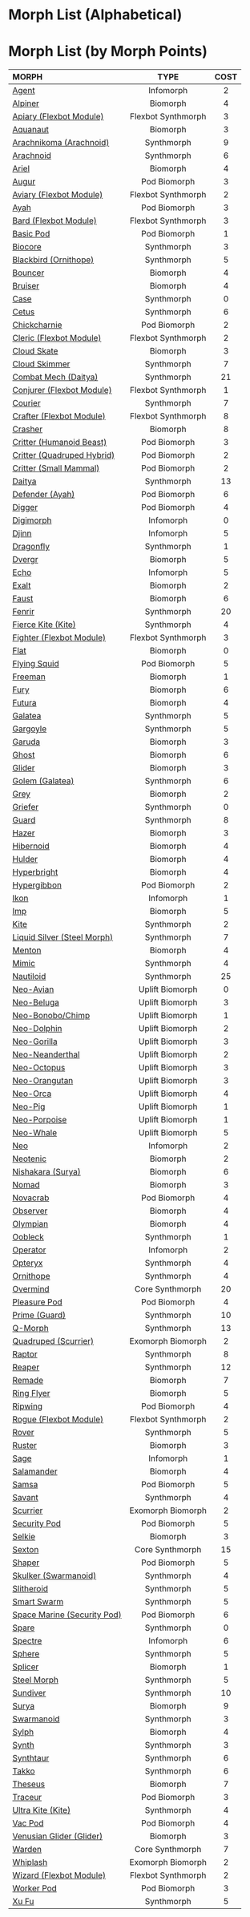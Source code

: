 # Morph List (Alphabetical)

# Morph List (by Morph Points)

| MORPH                                                                                  |        TYPE        | COST  |
| :------------------------------------------------------------------------------------- | :----------------: | :---: |
| [Agent](../03/06-infomorphs.md#agent)                                                  |     Infomorph      |   2   |
| [Alpiner](../03/01-biomorphs.md#alpiner)                                               |      Biomorph      |   4   |
| [Apiary (Flexbot Module)](../03/05-synthmorphs.md#apiary-module)                       | Flexbot Synthmorph |   3   |
| [Aquanaut](../03/01-biomorphs.md#aquanaut)                                             |      Biomorph      |   3   |
| [Arachnikoma (Arachnoid)](../03/05-synthmorphs.md#arachnikoma-variant)                 |     Synthmorph     |   9   |
| [Arachnoid](../03/05-synthmorphs.md#arachnoid)                                         |     Synthmorph     |   6   |
| [Ariel](../03/01-biomorphs.md#ariel)                                                   |      Biomorph      |   4   |
| [Augur](../03/03-pod-biomorphs.md#augur)                                               |    Pod Biomorph    |   3   |
| [Aviary (Flexbot Module)](../03/05-synthmorphs.md#aviary-module)                       | Flexbot Synthmorph |   2   |
| [Ayah](../03/03-pod-biomorphs.md#ayah)                                                 |    Pod Biomorph    |   3   |
| [Bard (Flexbot Module)](../03/05-synthmorphs.md#bard-module)                           | Flexbot Synthmorph |   3   |
| [Basic Pod](../03/03-pod-biomorphs.md#basic-pod)                                       |    Pod Biomorph    |   1   |
| [Biocore](../03/05-synthmorphs.md#biocore)                                             |     Synthmorph     |   3   |
| [Blackbird (Ornithope)](../03/05-synthmorphs.md#blackbird-variant)                     |     Synthmorph     |   5   |
| [Bouncer](../03/01-biomorphs.md#bouncer)                                               |      Biomorph      |   4   |
| [Bruiser](../03/01-biomorphs.md#bruiser)                                               |      Biomorph      |   4   |
| [Case](../03/05-synthmorphs.md#case)                                                   |     Synthmorph     |   0   |
| [Cetus](../03/05-synthmorphs.md#cetus)                                                 |     Synthmorph     |   6   |
| [Chickcharnie](../03/03-pod-biomorphs.md#chickcharnie)                                 |    Pod Biomorph    |   2   |
| [Cleric (Flexbot Module)](../03/05-synthmorphs.md#cleric-module)                       | Flexbot Synthmorph |   2   |
| [Cloud Skate](../03/01-biomorphs.md#cloud-skate)                                       |      Biomorph      |   3   |
| [Cloud Skimmer](../03/05-synthmorphs.md#cloud-skimmer)                                 |     Synthmorph     |   7   |
| [Combat Mech (Daitya)](../03/05-synthmorphs.md#combat-mech-variant)                    |     Synthmorph     |  21   |
| [Conjurer (Flexbot Module)](../03/05-synthmorphs.md#conjurer-module)                   | Flexbot Synthmorph |   1   |
| [Courier](../03/05-synthmorphs.md#courier)                                             |     Synthmorph     |   7   |
| [Crafter (Flexbot Module)](../03/05-synthmorphs.md#crafter-module)                     | Flexbot Synthmorph |   8   |
| [Crasher](../03/01-biomorphs.md#crasher)                                               |      Biomorph      |   8   |
| [Critter (Humanoid Beast)](../03/03-pod-biomorphs.md#critter-humanoid-mammalian-beast) |    Pod Biomorph    |   3   |
| [Critter (Quadruped Hybrid)](../03/03-pod-biomorphs.md#critter-quadruped-hybrid)       |    Pod Biomorph    |   2   |
| [Critter (Small Mammal)](../03/03-pod-biomorphs.md#critter-small-mammal)               |    Pod Biomorph    |   2   |
| [Daitya](../03/05-synthmorphs.md#daitya)                                               |     Synthmorph     |  13   |
| [Defender (Ayah)](../03/03-pod-biomorphs.md#defender-variant)                          |    Pod Biomorph    |   6   |
| [Digger](../03/03-pod-biomorphs.md#digger)                                             |    Pod Biomorph    |   4   |
| [Digimorph](../03/06-infomorphs.md#digimorph)                                          |     Infomorph      |   0   |
| [Djinn](../03/06-infomorphs.md#djinn)                                                  |     Infomorph      |   5   |
| [Dragonfly](../03/05-synthmorphs.md#dragonfly)                                         |     Synthmorph     |   1   |
| [Dvergr](../03/01-biomorphs.md#dvergr)                                                 |      Biomorph      |   5   |
| [Echo](../03/06-infomorphs.md#echo)                                                    |     Infomorph      |   5   |
| [Exalt](../03/01-biomorphs.md#exalt)                                                   |      Biomorph      |   2   |
| [Faust](../03/01-biomorphs.md#faust)                                                   |      Biomorph      |   6   |
| [Fenrir](../03/05-synthmorphs.md#fenrir)                                               |     Synthmorph     |  20   |
| [Fierce Kite (Kite)](../03/05-synthmorphs.md#fierce-kite-variant)                      |     Synthmorph     |   4   |
| [Fighter (Flexbot Module)](../03/05-synthmorphs.md#fighter-module)                     | Flexbot Synthmorph |   3   |
| [Flat](../03/01-biomorphs.md#flat)                                                     |      Biomorph      |   0   |
| [Flying Squid](../03/03-pod-biomorphs.md#flying-squid)                                 |    Pod Biomorph    |   5   |
| [Freeman](../03/01-biomorphs.md#freeman)                                               |      Biomorph      |   1   |
| [Fury](../03/01-biomorphs.md#fury)                                                     |      Biomorph      |   6   |
| [Futura](../03/01-biomorphs.md#futura)                                                 |      Biomorph      |   4   |
| [Galatea](../03/05-synthmorphs.md#galatea)                                             |     Synthmorph     |   5   |
| [Gargoyle](../03/05-synthmorphs.md#gargoyle)                                           |     Synthmorph     |   5   |
| [Garuda](../03/01-biomorphs.md#garuda)                                                 |      Biomorph      |   3   |
| [Ghost](../03/01-biomorphs.md#ghost)                                                   |      Biomorph      |   6   |
| [Glider](../03/01-biomorphs.md#glider)                                                 |      Biomorph      |   3   |
| [Golem (Galatea)](../03/05-synthmorphs.md#golem-variant)                               |     Synthmorph     |   6   |
| [Grey](../03/01-biomorphs.md#grey)                                                     |      Biomorph      |   2   |
| [Griefer](../03/05-synthmorphs.md#griefer)                                             |     Synthmorph     |   0   |
| [Guard](../03/05-synthmorphs.md#guard)                                                 |     Synthmorph     |   8   |
| [Hazer](../03/01-biomorphs.md#hazer)                                                   |      Biomorph      |   3   |
| [Hibernoid](../03/01-biomorphs.md#hibernoid)                                           |      Biomorph      |   4   |
| [Hulder](../03/01-biomorphs.md#hulder)                                                 |      Biomorph      |   4   |
| [Hyperbright](../03/01-biomorphs.md#hyperbright)                                       |      Biomorph      |   4   |
| [Hypergibbon](../03/03-pod-biomorphs.md#hypergibbon)                                   |    Pod Biomorph    |   2   |
| [Ikon](../03/06-infomorphs.md#ikon)                                                    |     Infomorph      |   1   |
| [Imp](../03/01-biomorphs.md#imp)                                                       |      Biomorph      |   5   |
| [Kite](../03/05-synthmorphs.md#kite)                                                   |     Synthmorph     |   2   |
| [Liquid Silver (Steel Morph)](../03/05-synthmorphs.md#liquid-silver-variant)           |     Synthmorph     |   7   |
| [Menton](../03/01-biomorphs.md#menton)                                                 |      Biomorph      |   4   |
| [Mimic](../03/05-synthmorphs.md#mimic)                                                 |     Synthmorph     |   4   |
| [Nautiloid](../03/05-synthmorphs.md#nautiloid)                                         |     Synthmorph     |  25   |
| [Neo-Avian](../03/02-uplift-biomorphs.md#neo-avian)                                    |  Uplift Biomorph   |   0   |
| [Neo-Beluga](../03/02-uplift-biomorphs.md#neo-beluga)                                  |  Uplift Biomorph   |   3   |
| [Neo-Bonobo/Chimp](../03/02-uplift-biomorphs.md#neo-bonoboneo-chimp)                   |  Uplift Biomorph   |   1   |
| [Neo-Dolphin](../03/02-uplift-biomorphs.md#neo-dolphin)                                |  Uplift Biomorph   |   2   |
| [Neo-Gorilla](../03/02-uplift-biomorphs.md#neo-gorilla)                                |  Uplift Biomorph   |   3   |
| [Neo-Neanderthal](../03/02-uplift-biomorphs.md#neo-neanderthal)                        |  Uplift Biomorph   |   2   |
| [Neo-Octopus](../03/02-uplift-biomorphs.md#neo-octopus)                                |  Uplift Biomorph   |   3   |
| [Neo-Orangutan](../03/02-uplift-biomorphs.md#neo-orangutan)                            |  Uplift Biomorph   |   3   |
| [Neo-Orca](../03/02-uplift-biomorphs.md#neo-orca)                                      |  Uplift Biomorph   |   4   |
| [Neo-Pig](../03/02-uplift-biomorphs.md#neo-pig)                                        |  Uplift Biomorph   |   1   |
| [Neo-Porpoise](../03/02-uplift-biomorphs.md#neo-porpoise)                              |  Uplift Biomorph   |   1   |
| [Neo-Whale](../03/02-uplift-biomorphs.md#neo-whale)                                    |  Uplift Biomorph   |   5   |
| [Neo](../03/06-infomorphs.md#neo)                                                      |     Infomorph      |   2   |
| [Neotenic](../03/01-biomorphs.md#neotenic)                                             |      Biomorph      |   2   |
| [Nishakara (Surya)](../03/01-biomorphs.md#nishakara-variant)                           |      Biomorph      |   6   |
| [Nomad](../03/01-biomorphs.md#nomad)                                                   |      Biomorph      |   3   |
| [Novacrab](../03/03-pod-biomorphs.md#novacrab)                                         |    Pod Biomorph    |   4   |
| [Observer](../03/01-biomorphs.md#observer)                                             |      Biomorph      |   4   |
| [Olympian](../03/01-biomorphs.md#olympian)                                             |      Biomorph      |   4   |
| [Oobleck](../03/05-synthmorphs.md#oobleck)                                             |     Synthmorph     |   1   |
| [Operator](../03/06-infomorphs.md#operator)                                            |     Infomorph      |   2   |
| [Opteryx](../03/05-synthmorphs.md#opteryx)                                             |     Synthmorph     |   4   |
| [Ornithope](../03/05-synthmorphs.md#ornithope)                                         |     Synthmorph     |   4   |
| [Overmind](../03/07-core-morphs.md#overmind)                                           |  Core Synthmorph   |  20   |
| [Pleasure Pod](../03/03-pod-biomorphs.md#pleasure-pod)                                 |    Pod Biomorph    |   4   |
| [Prime (Guard)](../03/05-synthmorphs.md#prime-variant)                                 |     Synthmorph     |  10   |
| [Q-Morph](../03/05-synthmorphs.md#q-morph)                                             |     Synthmorph     |  13   |
| [Quadruped (Scurrier)](../03/04-exomorph-biomorphs.md#quadruped-variant)               | Exomorph Biomorph  |   2   |
| [Raptor](../03/05-synthmorphs.md#raptor)                                               |     Synthmorph     |   8   |
| [Reaper](../03/05-synthmorphs.md#reaper)                                               |     Synthmorph     |  12   |
| [Remade](../03/01-biomorphs.md#remade)                                                 |      Biomorph      |   7   |
| [Ring Flyer](../03/01-biomorphs.md#ring-flyer)                                         |      Biomorph      |   5   |
| [Ripwing](../03/03-pod-biomorphs.md#ripwing)                                           |    Pod Biomorph    |   4   |
| [Rogue (Flexbot Module)](../03/05-synthmorphs.md#rogue-module)                         | Flexbot Synthmorph |   2   |
| [Rover](../03/05-synthmorphs.md#rover)                                                 |     Synthmorph     |   5   |
| [Ruster](../03/01-biomorphs.md#ruster)                                                 |      Biomorph      |   3   |
| [Sage](../03/06-infomorphs.md#sage)                                                    |     Infomorph      |   1   |
| [Salamander](../03/01-biomorphs.md#salamander)                                         |      Biomorph      |   4   |
| [Samsa](../03/03-pod-biomorphs.md#samsa)                                               |    Pod Biomorph    |   5   |
| [Savant](../03/05-synthmorphs.md#savant)                                               |     Synthmorph     |   4   |
| [Scurrier](../03/04-exomorph-biomorphs.md#scurrier)                                    | Exomorph Biomorph  |   2   |
| [Security Pod](../03/03-pod-biomorphs.md#security-pod)                                 |    Pod Biomorph    |   5   |
| [Selkie](../03/01-biomorphs.md#selkie)                                                 |      Biomorph      |   3   |
| [Sexton](../03/07-core-morphs.md#sexton)                                               |  Core Synthmorph   |  15   |
| [Shaper](../03/03-pod-biomorphs.md#shaper)                                             |    Pod Biomorph    |   5   |
| [Skulker (Swarmanoid)](../03/05-synthmorphs.md#skulker-variant)                        |     Synthmorph     |   4   |
| [Slitheroid](../03/05-synthmorphs.md#slitheroid)                                       |     Synthmorph     |   5   |
| [Smart Swarm](../03/05-synthmorphs.md#smart-swarm)                                     |     Synthmorph     |   5   |
| [Space Marine (Security Pod)](../03/03-pod-biomorphs.md#space-marine-variant)          |    Pod Biomorph    |   6   |
| [Spare](../03/05-synthmorphs.md#spare)                                                 |     Synthmorph     |   0   |
| [Spectre](../03/06-infomorphs.md#spectre)                                              |     Infomorph      |   6   |
| [Sphere](../03/05-synthmorphs.md#sphere)                                               |     Synthmorph     |   5   |
| [Splicer](../03/01-biomorphs.md#splicer)                                               |      Biomorph      |   1   |
| [Steel Morph](../03/05-synthmorphs.md#steel-morph)                                     |     Synthmorph     |   5   |
| [Sundiver](../03/05-synthmorphs.md#sundiver)                                           |     Synthmorph     |  10   |
| [Surya](../03/01-biomorphs.md#surya)                                                   |      Biomorph      |   9   |
| [Swarmanoid](../03/05-synthmorphs.md#swarmanoid)                                       |     Synthmorph     |   3   |
| [Sylph](../03/01-biomorphs.md#sylph)                                                   |      Biomorph      |   4   |
| [Synth](../03/05-synthmorphs.md#synth)                                                 |     Synthmorph     |   3   |
| [Synthtaur](../03/05-synthmorphs.md#synthtaur)                                         |     Synthmorph     |   6   |
| [Takko](../03/05-synthmorphs.md#takko)                                                 |     Synthmorph     |   6   |
| [Theseus](../03/01-biomorphs.md#theseus)                                               |      Biomorph      |   7   |
| [Traceur](../03/03-pod-biomorphs.md#traceur)                                           |    Pod Biomorph    |   3   |
| [Ultra Kite (Kite)](../03/05-synthmorphs.md#ultra-kite-variant)                        |     Synthmorph     |   4   |
| [Vac Pod](../03/03-pod-biomorphs.md#vac-pod)                                           |    Pod Biomorph    |   4   |
| [Venusian Glider (Glider)](../03/01-biomorphs.md#venusian-glider-variant)              |      Biomorph      |   3   |
| [Warden](../03/07-core-morphs.md#warden)                                               |  Core Synthmorph   |   7   |
| [Whiplash](../03/04-exomorph-biomorphs.md#whiplash)                                    | Exomorph Biomorph  |   2   |
| [Wizard (Flexbot Module)](../03/05-synthmorphs.md#wizard-module)                       | Flexbot Synthmorph |   2   |
| [Worker Pod](../03/03-pod-biomorphs.md#worker-pod)                                     |    Pod Biomorph    |   3   |
| [Xu Fu](../03/05-synthmorphs.md#xu-fu)                                                 |     Synthmorph     |   5   |
